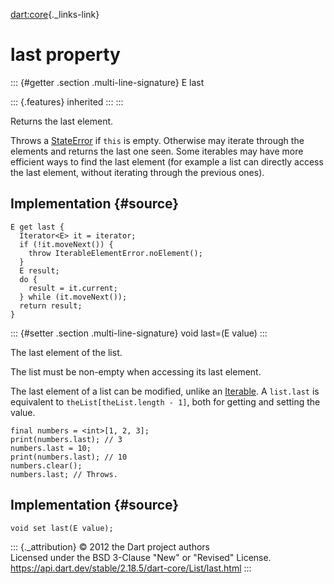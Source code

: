 [dart:core](../../dart-core/dart-core-library){._links-link}

last property
=============

::: {#getter .section .multi-line-signature}
E last

::: {.features}
inherited
:::
:::

Returns the last element.

Throws a [StateError](../stateerror-class) if `this` is empty. Otherwise
may iterate through the elements and returns the last one seen. Some
iterables may have more efficient ways to find the last element (for
example a list can directly access the last element, without iterating
through the previous ones).

Implementation {#source}
--------------

``` {.language-dart data-language="dart"}
E get last {
  Iterator<E> it = iterator;
  if (!it.moveNext()) {
    throw IterableElementError.noElement();
  }
  E result;
  do {
    result = it.current;
  } while (it.moveNext());
  return result;
}
```

::: {#setter .section .multi-line-signature}
void last=(E value)
:::

The last element of the list.

The list must be non-empty when accessing its last element.

The last element of a list can be modified, unlike an
[Iterable](../iterable-class). A `list.last` is equivalent to
`theList[theList.length - 1]`, both for getting and setting the value.

``` {.language-dart data-language="dart"}
final numbers = <int>[1, 2, 3];
print(numbers.last); // 3
numbers.last = 10;
print(numbers.last); // 10
numbers.clear();
numbers.last; // Throws.
```

Implementation {#source}
--------------

``` {.language-dart data-language="dart"}
void set last(E value);
```

::: {._attribution}
© 2012 the Dart project authors\
Licensed under the BSD 3-Clause \"New\" or \"Revised\" License.\
<https://api.dart.dev/stable/2.18.5/dart-core/List/last.html>
:::
